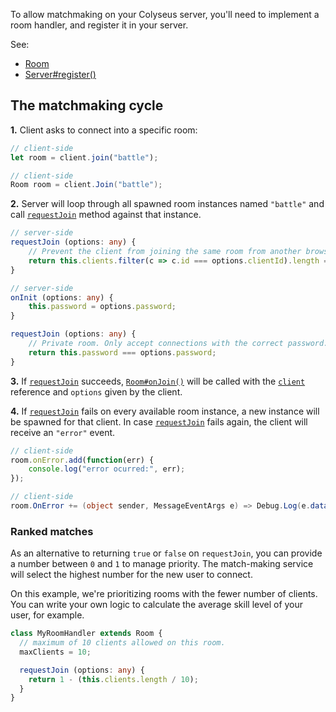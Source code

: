 To allow matchmaking on your Colyseus server, you'll need to implement a room handler, and register it in your server.

See:

- [Room](api-room)
- [Server#register()](api-server/#register-name-string-handler-room-options-any)

## The matchmaking cycle

**1.** Client asks to connect into a specific room:

```typescript fct_label="TypeScript"
// client-side
let room = client.join("battle");
```

```csharp fct_label="C#"
// client-side
Room room = client.Join("battle");
```

**2.** Server will loop through all spawned room instances named `"battle"` and call [`requestJoin`][requestJoin] method against that instance.

```typescript fct_label="Example 1"
// server-side
requestJoin (options: any) {
    // Prevent the client from joining the same room from another browser tab
    return this.clients.filter(c => c.id === options.clientId).length === 0;
}
```

```typescript fct_label="Example 2"
// server-side
onInit (options: any) {
    this.password = options.password;
}

requestJoin (options: any) {
    // Private room. Only accept connections with the correct password.
    return this.password === options.password;
}
```

**3.** If [`requestJoin`][requestJoin] succeeds, [`Room#onJoin()`](api-room/#onjoin-client) will be called with the [`client`](api-client) reference and `options` given by the client.

**4.** If [`requestJoin`][requestJoin] fails on every available room instance, a new instance will be spawned for that client. In case [`requestJoin`][requestJoin] fails again, the client will receive an `"error"` event.

```typescript fct_label="TypeScript"
// client-side
room.onError.add(function(err) {
    console.log("error ocurred:", err);
});
```

```csharp fct_label="C#"
// client-side
room.OnError += (object sender, MessageEventArgs e) => Debug.Log(e.data);
```

### Ranked matches

As an alternative to returning `true` or `false` on `requestJoin`, you can provide a number between `0` and `1` to manage priority. The match-making service will select the highest number for the new user to connect.

On this example, we're prioritizing rooms with the fewer number of clients. You can write your own logic to calculate the average skill level of your user, for example.

```typescript
class MyRoomHandler extends Room {
  // maximum of 10 clients allowed on this room.
  maxClients = 10;

  requestJoin (options: any) {
    return 1 - (this.clients.length / 10);
  }
}
```

[requestJoin]: api-room/#requestjoin-options-isnew
